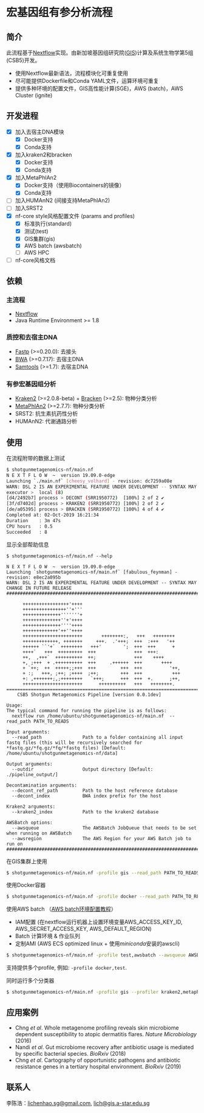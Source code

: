 # 宏基因组有参分析流程

## 简介
此流程基于[Nextflow](https://www.nextflow.io/)实现。由新加坡基因组研究院([GIS](https://www.a-star.edu.sg/gis))计算及系统生物学第5组(CSB5)开发。

 - 使用Nextflow最新语法，流程模块化可重复使用
 - 尽可能提供Dockerfile和Conda YAML文件，运算环境可重复
 - 提供多种环境的配置文件，GIS高性能计算(SGE)，AWS (batch)，AWS Cluster (ignite)

## 开发进程
 - [x] 加入去宿主DNA模块
   - [x] Docker支持
   - [x] Conda支持
 - [x] 加入kraken2和bracken
   - [x] Docker支持
   - [x] Conda支持
 - [x] 加入MetaPhlAn2
   - [x] Docker支持（使用Biocontainers的镜像）
   - [x] Conda支持
 - [ ] 加入HUMAnN2 (间接支持MetaPhlAn2)
 - [ ] 加入SRST2
 - [x] nf-core style风格配置文件 (params and profiles)
   - [x] 标准执行(standard)
   - [x] 测试(test)
   - [x] GIS集群(gis)
   - [x] AWS batch (awsbatch)
   - [ ] AWS HPC
  - [ ] nf-core风格文档

## 依赖

### 主流程
 - [Nextflow](https://www.nextflow.io/)
 - Java Runtime Environment >= 1.8

### 质控和去宿主DNA
 - [Fastp](https://github.com/OpenGene/fastp) (>=0.20.0): 去接头
 - [BWA](https://github.com/lh3/bwa) (>=0.7.17): 去宿主DNA
 - [Samtools](https://github.com/samtools/samtools) (>=1.7): 去宿主DNA

### 有参宏基因组分析
 - [Kraken2](https://ccb.jhu.edu/software/kraken2/) (>=2.0.8-beta) + [Bracken](https://ccb.jhu.edu/software/bracken/) (>=2.5): 物种分类分析
 - [MetaPhlAn2](https://bitbucket.org/biobakery/metaphlan2/src/default/) (>=2.7.7): 物种分类分析
 - SRST2: 抗生素抗药性分析
 - HUMAnN2: 代谢通路分析

## 使用

在流程附带的数据上测试

```sh
$ shotgunmetagenomics-nf/main.nf
N E X T F L O W  ~  version 19.09.0-edge
Launching `./main.nf` [cheesy_volhard] - revision: dc7259a08e
WARN: DSL 2 IS AN EXPERIMENTAL FEATURE UNDER DEVELOPMENT -- SYNTAX MAY CHANGE IN FUTURE RELEASE
executor >  local (8)
[d4/2492b7] process > DECONT (SRR1950772)  [100%] 2 of 2 ✔
[3f/d7402d] process > KRAKEN2 (SRR1950772) [100%] 2 of 2 ✔
[de/a05395] process > BRACKEN (SRR1950772) [100%] 4 of 4 ✔
Completed at: 02-Oct-2019 16:21:34
Duration    : 3m 47s
CPU hours   : 0.5
Succeeded   : 8
```

显示全部帮助信息

```
$ shotgunmetagenomics-nf/main.nf --help

N E X T F L O W  ~  version 19.09.0-edge
Launching `shotgunmetagenomics-nf/main.nf` [fabulous_feynman] - revision: e8ec2a095b
WARN: DSL 2 IS AN EXPERIMENTAL FEATURE UNDER DEVELOPMENT -- SYNTAX MAY CHANGE IN FUTURE RELEASE
###############################################################################

      +++++++++++++++++'++++
      ++++++++++++++++''+'''
      ++++++++++++++'''''''+
      ++++++++++++++''+'++++
      ++++++++++++++''''++++
      +++++++++++++'++''++++
      ++++++++++++++++++++++       ++++++++:,   +++   ++++++++
      +++++++++++++, +++++++     +++.  .'+++;  +++  :+++   '++
      ++++++ ``'+`  ++++++++   +++'        ';  +++  +++      +
      ++++`   +++  +++++++++  +++              +++  +++:
      ++,  ,+++`  ++++++++++  ++;              +++    ++++
      +, ;+++  + .++++++++++  +++     .++++++  +++       ++++
      + `++;  ++  +++++;;+++  +++         +++  +++          '++,
      + :;   +++, ;++; ;++++  ;++;        +++  +++           +++
      +: ,+++++++;,;++++++++   `+++;      +++  +++  +.      ;++,
      ++++++++++++++++++++++      ++++++++++   +++   ++++++++.
===============================================================================
    CSB5 Shotgun Metagenomics Pipeline [version 0.0.1dev]

Usage:
The typical command for running the pipeline is as follows:
  nextflow run /home/ubuntu/shotgunmetagenomics-nf/main.nf  --read_path PATH_TO_READS

Input arguments:
  --read_path               Path to a folder containing all input fastq files (this will be recursively searched for *fastq.gz/*fq.gz/*fq/*fastq files) [Default: /home/ubuntu/shotgunmetagenomics-nf/data]

Output arguments:
  --outdir                  Output directory [Default: ./pipeline_output/]

Decontamination arguments:
  --decont_ref_path         Path to the host reference database
  --decont_index            BWA index prefix for the host

Kraken2 arguments:
  --kraken2_index           Path to the kraken2 database

AWSBatch options:
  --awsqueue                The AWSBatch JobQueue that needs to be set when running on AWSBatch
  --awsregion               The AWS Region for your AWS Batch job to run on
###############################################################################
```

在GIS集群上使用

```sh
$ shotgunmetagenomics-nf/main.nf -profile gis --read_path PATH_TO_READS
```

使用Docker容器

```sh
$ shotgunmetagenomics-nf/main.nf -profile docker --read_path PATH_TO_READS
```

使用AWS batch （[AWS batch环境配置教程](https://antunderwood.gitlab.io/bioinformant-blog/posts/running_nextflow_on_aws_batch/)）

 - IAM配置 (在nextflow运行机器上设置环境变量AWS_ACCESS_KEY_ID, AWS_SECRET_ACCESS_KEY, AWS_DEFAULT_REGION)
 - Batch 计算环境 & 作业队列
 - 定制AMI (AWS ECS optimized linux + 使用*miniconda*安装的awscli)

```sh
$ shotgunmetagenomics-nf/main.nf -profile test,awsbatch --awsqueue AWSBATCH_QUEUE --awsregion AWS_REGION -w S3_BUCKET --outdir S3_BUCKET 
```

支持提供多个profile, 例如: `-profile docker,test`.

同时运行多个分类器

```sh
$ shotgunmetagenomics-nf/main.nf -profile gis --profiler kraken2,metaphlan2 --read_path PATH_TO_READS
```

## 应用案例
 - Chng *et al*. Whole metagenome profiling reveals skin microbiome dependent susceptibility to atopic dermatitis flares. *Nature Microbiology* (2016)
 - Nandi *et al*. Gut microbiome recovery after antibiotic usage is mediated by specific bacterial species. *BioRxiv* (2018)
 - Chng *et al*. Cartography of opportunistic pathogens and antibiotic resistance genes in a tertiary hospital environment. *BioRxiv* (2019)


## 联系人
李陈浩：lichenhao.sg@gmail.com, lich@gis.a-star.edu.sg
